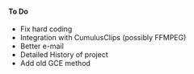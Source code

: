 #### To Do

* Fix hard coding
* Integration with CumulusClips (possibly FFMPEG)
* Better e-mail
* Detailed History of project
* Add old GCE method
